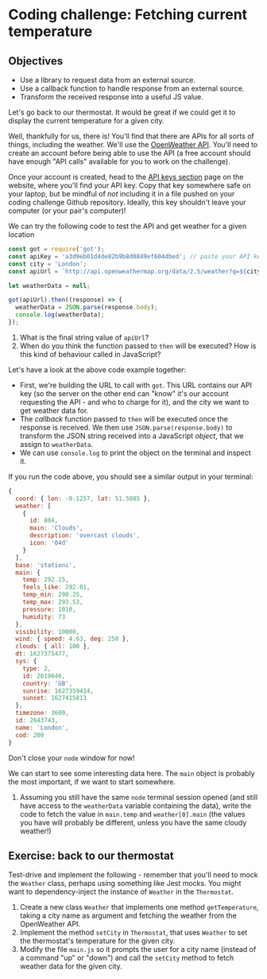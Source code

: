 # Coding challenge: Fetching current temperature

## Objectives

 * Use a library to request data from an external source.
 * Use a callback function to handle response from an external source.
 * Transform the received response into a useful JS value.

Let's go back to our thermostat. It would be great if we could get it to display the current temperature for a given city.

Well, thankfully for us, there is! You'll find that there are APIs for all sorts of things, including the weather. We'll use the [OpenWeather API](https://openweathermap.org/api). You'll need to create an account before being able to use the API (a free account should have enough "API calls" available for you to work on the challenge).

Once your account is created, head to the [API keys section](https://home.openweathermap.org/api_keys) page on the website, where you'll find your API key. Copy that key somewhere safe on your laptop, but be mindful of *not* including it in a file pushed on your coding challenge Github repository. Ideally, this key shouldn't leave your computer (or your pair's computer)!

We can try the following code to test the API and get weather for a given location

```javascript
const got = require('got');
const apiKey = 'a3d9eb01d4de82b9b8d0849ef604dbed'; // paste your API key here
const city = 'London';
const apiUrl = `http://api.openweathermap.org/data/2.5/weather?q=${city}&appid=${apiKey}`;

let weatherData = null;

got(apiUrl).then((response) => {
  weatherData = JSON.parse(response.body);
  console.log(weatherData);
});
```

1. What is the final string value of `apiUrl`?
2. When do you think the function passed to `then` will be executed? How is this kind of behaviour called in JavaScript?

Let's have a look at the above code example together:
 * First, we're building the URL to call with `got`. This URL contains our API key (so the server on the other end can "know" it's our account requesting the API - and who to charge for it), and the city we want to get weather data for.
 * The *callback* function passed to `then` will be executed once the response is received. We then use `JSON.parse(response.body)` to transform the JSON string received into a JavaScript *object*, that we assign to `weatherData`.
 * We can use `console.log` to print the object on the terminal and inspect it.

If you run the code above, you should see a similar output in your terminal:

```javascript
{
  coord: { lon: -0.1257, lat: 51.5085 },
  weather: [
    {
      id: 804,
      main: 'Clouds',
      description: 'overcast clouds',
      icon: '04d'
    }
  ],
  base: 'stations',
  main: {
    temp: 292.15,
    feels_like: 292.01,
    temp_min: 290.25,
    temp_max: 293.53,
    pressure: 1010,
    humidity: 73
  },
  visibility: 10000,
  wind: { speed: 4.63, deg: 250 },
  clouds: { all: 100 },
  dt: 1627375477,
  sys: {
    type: 2,
    id: 2019646,
    country: 'GB',
    sunrise: 1627359414,
    sunset: 1627415813
  },
  timezone: 3600,
  id: 2643743,
  name: 'London',
  cod: 200
}
```

Don't close your `node` window for now!

We can start to see some interesting data here. The `main` object is probably the most important, if we want to start somewhere.

1. Assuming you still have the same `node` terminal session opened (and still have access to the `weatherData` variable containing the data), write the code to fetch the value in `main.temp` and `weather[0].main` (the values you have will probably be different, unless you have the same cloudy weather!)

## Exercise: back to our thermostat

Test-drive and implement the following - remember that you'll need to mock the `Weather` class, perhaps using something like Jest mocks. You might want to dependency-inject the instance of `Weather` in the `Thermostat`.

1. Create a new class `Weather` that implements one method `getTemperature`, taking a city name as argument and fetching the weather from the OpenWeather API.
2. Implement the method `setCity` in `Thermostat`, that uses `Weather` to set the thermostat's temperature for the given city.
3. Modify the file `main.js` so it prompts the user for a city name (instead of a command "up" or "down") and call the `setCity` method to fetch weather data for the given city.
